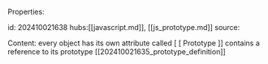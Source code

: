 Properties:

id: 202410021638
hubs:[[javascript.md]], [[js_prototype.md]]
source:

Content:
every object has its own attribute called [ [ Prototype ]]  contains a reference to its prototype [[202410021635_prototype_definition]]